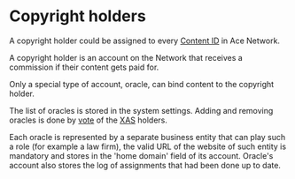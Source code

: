 # Copyright holders

A copyright holder could be assigned to every [Content ID][1] in Ace Network.

A copyright holder is an account on the Network that receives a commission if their content gets paid for.

Only a special type of account, oracle, can bind content to the copyright holder.

The list of oracles is stored in the system settings.
Adding and removing oracles is done by [vote][2] of the [XAS][3] holders.

Each oracle is represented by a separate business entity that can play such a role (for example a law firm), the valid URL of the website of such entity is mandatory and stores in the 'home domain' field of its account. Oracle's account also stores the log of assignments that had been done up to date.

[1]: ../glossary/content-identifier.md
[2]: ../glossary/system-settings.md#_3
[3]: ../system-tokens/ace-asset.md
